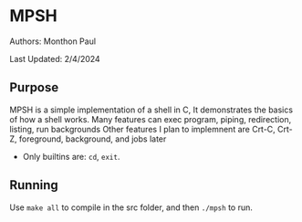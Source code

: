 # MPSH
Authors: Monthon Paul

Last Updated: 2/4/2024

## Purpose

MPSH is a simple implementation of a shell in C, 
It demonstrates the basics of how a shell works. 
Many features can exec program, piping, redirection, listing, run backgrounds
Other features I plan to implemnent are Crt-C, Crt-Z, foreground, background, and jobs later

* Only builtins are: `cd`, `exit`.

## Running

Use `make all` to compile in the src folder, and then `./mpsh` to run.
